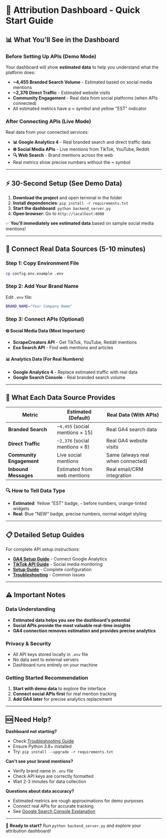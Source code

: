 # 🚀 Attribution Dashboard - Quick Start Guide

## 📊 What You'll See in the Dashboard

### **Before Setting Up APIs (Demo Mode)**

Your dashboard will show **estimated data** to help you understand what the platform does:

- **~4,455 Branded Search Volume** - Estimated based on social media mentions
- **~2,376 Direct Traffic** - Estimated website visits
- **Community Engagement** - Real data from social platforms (when APIs connected)
- All estimated metrics have a **~** symbol and yellow "EST" indicator

### **After Connecting APIs (Live Mode)**

Real data from your connected services:

- **📊 Google Analytics 4** - Real branded search and direct traffic data
- **🌐 Social Media APIs** - Live mentions from TikTok, YouTube, Reddit
- **🔍 Web Search** - Brand mentions across the web
- Real metrics show precise numbers without the **~** symbol

---

## ⚡ 30-Second Setup (See Demo Data)

1. **Download the project** and open terminal in the folder
2. **Install dependencies**: `pip install -r requirements.txt`
3. **Start the dashboard**: `python backend_server.py`
4. **Open browser**: Go to `http://localhost:8080`

✅ **You'll immediately see estimated data** based on sample social media mentions!

---

## 🔧 Connect Real Data Sources (5-10 minutes)

### **Step 1: Copy Environment File**

```bash
cp config.env.example .env
```

### **Step 2: Add Your Brand Name**

Edit `.env` file:

```bash
BRAND_NAME="Your Company Name"
```

### **Step 3: Connect APIs (Optional)**

#### **🌐 Social Media Data** (Most Important)

- **ScrapeCreators API** - Get TikTok, YouTube, Reddit mentions
- **Exa Search API** - Find web mentions and articles

#### **📊 Analytics Data** (For Real Numbers)

- **Google Analytics 4** - Replace estimated traffic with real data
- **Google Search Console** - Real branded search volume

---

## 🎯 What Each Data Source Provides

| Metric                   | **Estimated** (Default)         | **Real Data** (With APIs)         |
| ------------------------ | ------------------------------- | --------------------------------- |
| **Branded Search**       | `~4,455` (social mentions × 15) | Real GA4 search data              |
| **Direct Traffic**       | `~2,376` (social mentions × 8)  | Real GA4 website visits           |
| **Community Engagement** | Live social mentions            | Same (always real when connected) |
| **Inbound Messages**     | Estimated from web mentions     | Real email/CRM integration        |

### **🔍 How to Tell Data Type**

- **Estimated**: Yellow "EST" badge, `~` before numbers, orange-tinted widgets
- **Real**: Blue "NEW" badge, precise numbers, normal widget styling

---

## 📋 Detailed Setup Guides

For complete API setup instructions:

- **[GA4 Setup Guide](GA4_SETUP_GUIDE.md)** - Connect Google Analytics
- **[TikTok API Guide](TIKTOK_API_GUIDE.md)** - Social media monitoring
- **[Setup Guide](SETUP_GUIDE.md)** - Complete configuration
- **[Troubleshooting](TROUBLESHOOTING.md)** - Common issues

---

## ⚠️ Important Notes

### **Data Understanding**

- **Estimated data helps you see the dashboard's potential**
- **Social APIs provide the most valuable real-time insights**
- **GA4 connection removes estimation and provides precise analytics**

### **Privacy & Security**

- All API keys stored locally in `.env` file
- No data sent to external servers
- Dashboard runs entirely on your machine

### **Getting Started Recommendation**

1. **Start with demo data** to explore the interface
2. **Connect social APIs first** for real mention tracking
3. **Add GA4 later** for precise analytics replacement

---

## 🆘 Need Help?

**Dashboard not starting?**

- Check [Troubleshooting Guide](TROUBLESHOOTING.md)
- Ensure Python 3.8+ installed
- Try: `pip install --upgrade -r requirements.txt`

**Can't see your brand mentions?**

- Verify brand name in `.env` file
- Check API keys are correctly formatted
- Wait 2-3 minutes for data collection

**Questions about data accuracy?**

- Estimated metrics are rough approximations for demo purposes
- Connect real APIs for accurate tracking
- See [Google Search Console Explanation](GOOGLE_SEARCH_CONSOLE_EXPLANATION.md)

---

🎉 **Ready to start?** Run `python backend_server.py` and explore your attribution dashboard!
